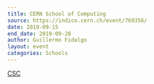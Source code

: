 ```yaml
---
title: CERN School of Computing
source: https://indico.cern.ch/event/769356/
date: 2019-09-15
end_date: 2019-09-28
author: Guillermo Fidalgo
layout: event
categories: Schools
---
```

[CSC](https://indico.cern.ch/event/769356/)
